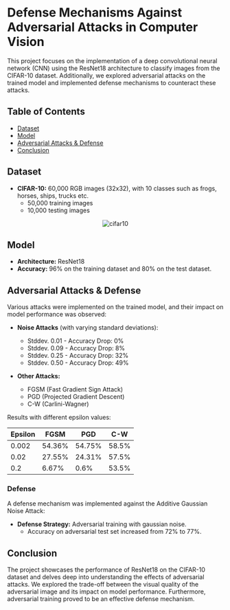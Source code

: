 # Defense Mechanisms Against Adversarial Attacks in Computer Vision

This project focuses on the implementation of a deep convolutional neural network (CNN) using the ResNet18 architecture to classify images from the CIFAR-10 dataset. Additionally, we explored adversarial attacks on the trained model and implemented defense mechanisms to counteract these attacks.

## Table of Contents

- [Dataset](#dataset)
- [Model](#model)
- [Adversarial Attacks & Defense](#adversarial-attacks--defense)
- [Conclusion](#conclusion)

## Dataset

- **CIFAR-10:** 60,000 RGB images (32x32), with 10 classes such as frogs, horses, ships, trucks etc.
  - 50,000 training images
  - 10,000 testing images

<p align="center">
  <img src="https://github.com/arushi2509/Defense-Mechanisms-Against-Adversarial-Attacks-in-Computer-Vision-/assets/69112495/f3d3b896-6780-4ae3-83dd-07a94832f83c" alt="cifar10">
</p>



## Model

- **Architecture:** ResNet18
- **Accuracy:** 96% on the training dataset and 80% on the test dataset.

## Adversarial Attacks & Defense

Various attacks were implemented on the trained model, and their impact on model performance was observed:

- **Noise Attacks** (with varying standard deviations): 
  - Stddev. 0.01 - Accuracy Drop: 0%
  - Stddev. 0.09 - Accuracy Drop: 8%
  - Stddev. 0.25 - Accuracy Drop: 32%
  - Stddev. 0.50 - Accuracy Drop: 49%

- **Other Attacks:**
  - FGSM (Fast Gradient Sign Attack)
  - PGD (Projected Gradient Descent)
  - C-W (Carlini-Wagner)

Results with different epsilon values:

| Epsilon | FGSM | PGD | C-W  |
| ------- | ---- | --- | ---- |
| 0.002   | 54.36% | 54.75% | 58.5% |
| 0.02    | 27.55% | 24.31% | 57.5% |
| 0.2     | 6.67%  | 0.6%   | 53.5% |

### Defense

A defense mechanism was implemented against the Additive Gaussian Noise Attack:

- **Defense Strategy:** Adversarial training with gaussian noise.
  - Accuracy on adversarial test set increased from 72% to 77%.


## Conclusion

The project showcases the performance of ResNet18 on the CIFAR-10 dataset and delves deep into understanding the effects of adversarial attacks. We explored the trade-off between the visual quality of the adversarial image and its impact on model performance. Furthermore, adversarial training proved to be an effective defense mechanism.


